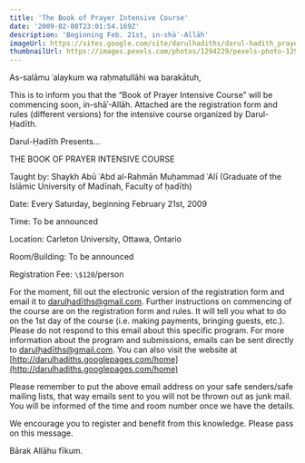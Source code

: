 ```yaml
---
title: 'The Book of Prayer Intensive Course'
date: '2009-02-08T23:01:54.169Z'
description: 'Beginning Feb. 21st, in-shāʾ-Allāh'
imageUrl: https://sites.google.com/site/darulhadiths/darul-hadith_prayer-course-large.jpg
thumbnailUrl: https://images.pexels.com/photos/1294229/pexels-photo-1294229.jpeg?auto=compress&cs=tinysrgb&dpr=2&h=750&w=1260
---
```


As-salāmu ʿalaykum wa raḥmatullāhi wa barakātuh,

This is to inform you that the “Book of Prayer Intensive Course” will be commencing soon, in-shāʾ-Allāh. Attached are the registration form and rules (different versions) for the intensive course organized by Darul-Ḥadīth.

Darul-Ḥadīth Presents…

THE BOOK OF PRAYER INTENSIVE COURSE

Taught by:
Shaykh Abū ʿAbd al-Raḥmān Muḥammad ʿAlī
(Graduate of the Islāmic University of Madīnah, Faculty of ḥadīth)

Date:
Every Saturday, beginning February 21st, 2009

Time:
To be announced

Location:
Carleton University, Ottawa, Ontario

Room/Building:
To be announced

Registration Fee:
`\$120`/person

For the moment, fill out the electronic version of the registration form and email it to darulḥadīths@gmail.com.
Further instructions on commencing of the course are on the registration form and rules. It will tell you what to do on the 1st day of the course (i.e. making payments, bringing guests, etc.). Please do not respond to this email about this specific program. For more information about the program and submissions, emails can be sent directly to darulḥadīths@gmail.com. You can also visit the website at [http://darulhadiths.googlepages.com/home](http://darulhadiths.googlepages.com/home)

Please remember to put the above email address on your safe senders/safe mailing lists, that way emails sent to you will not be thrown out as junk mail. You will be informed of the time and room number once we have the details.

We encourage you to register and benefit from this knowledge. Please pass on this message.

Bārak Allāhu fīkum.
